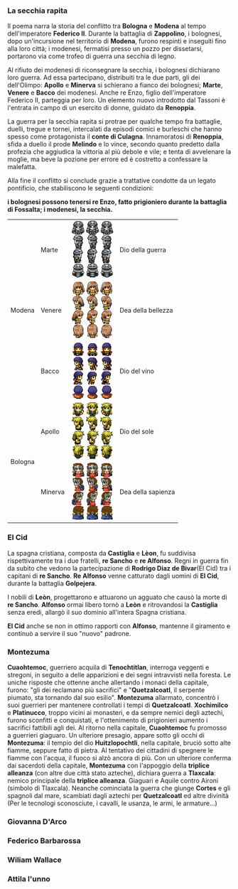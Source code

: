 ### La secchia rapita
Il poema narra la storia del conflitto tra **Bologna** e **Modena** al tempo dell'imperatore **Federico II**. Durante la battaglia di **Zappolino**, i bolognesi, dopo un'incursione nel territorio di **Modena**, furono respinti e inseguiti fino alla loro città; i modenesi, fermatisi presso un pozzo per dissetarsi, portarono via come trofeo di guerra una secchia di legno.

Al rifiuto dei modenesi di riconsegnare la secchia, i bolognesi dichiarano loro guerra. Ad essa partecipano, distribuiti tra le due parti, gli dei dell'Olimpo: **Apollo** e **Minerva** si schierano a fianco dei bolognesi; **Marte**, **Venere** e **Bacco** dei modenesi. Anche re Enzo, figlio dell'imperatore Federico II, parteggia per loro. Un elemento nuovo introdotto dal Tassoni è l'entrata in campo di un esercito di donne, guidato da **Renoppia**.

La guerra per la secchia rapita si protrae per qualche tempo fra battaglie, duelli, tregue e tornei, intercalati da episodi comici e burleschi che hanno spesso come protagonista il **conte di Culagna**. Innamoratosi di **Renoppia**, sfida a duello il prode **Melindo** e lo vince, secondo quanto predetto dalla profezia che aggiudica la vittoria al più debole e vile; e tenta di avvelenare la moglie, ma beve la pozione per errore ed è costretto a confessare la malefatta.

Alla fine il conflitto si conclude grazie a trattative condotte da un legato pontificio, che stabiliscono le seguenti condizioni:

**i bolognesi possono tenersi re Enzo, fatto prigioniero durante la battaglia di Fossalta; i modenesi, la secchia.**

<table>
    <tr>
        <td rowspan="3">Modena</td>
        <td>Marte</td>
        <td><img src="Marte.png" /></td>
        <td> Dio della guerra </td>
    </tr>
    <tr>
        <td>Venere</td>
        <td><img src="Venere.png" /></td>
        <td> Dea della bellezza </td>
    </tr>
    <tr>
        <td>Bacco</td>
        <td><img src="Bacco.png" /></td>
        <td> Dio del vino </td>
    </tr>
    <tr>
        <td rowspan="2">Bologna</td>
        <td>Apollo</td>
        <td><img src="Apollo.png" /></td>
        <td>Dio del sole</td>
    </tr>
    <tr>
        <td>Minerva</td>
        <td><img src="Minerva.png" /></td>
        <td>Dea della sapienza</td>
    </tr>
</table>

### El Cid
La spagna cristiana, composta da **Castiglia** e **Lèon**, fu suddivisa rispettivamente tra i due fratelli, **re Sancho** e **re Alfonso**. Regni in guerra fin da subito che vedono la partecipazione di **Rodrigo Diaz de Bivar**(El Cid) tra i capitani di **re Sancho**. **Re Alfonso** venne catturato dagli uomini di **El Cid**, durante la battaglia **Golpejera**.

I nobili di **Leòn**, progettarono e attuarono un agguato che causò la morte di **re Sancho**. **Alfonso** ormai libero tornò a **Leòn** e ritrovandosi la **Castiglia** senza eredi, allargò il suo dominio all'intera Spagna cristiana.

**El Cid** anche se non in ottimo rapporti con **Alfonso**, mantenne il giramento e continuò a servire il suo "nuovo" padrone.

### Montezuma

**Cuaohtemoc**, guerriero acquila di **Tenochtitlan**, interroga veggenti e stregoni, in seguito a delle apparizioni e dei segni intravvisti nella foresta. Le uniche risposte che ottenne anche allertando i monaci della capitale, furono: "gli dei reclamano più sacrifici" e "**Quetzalcoatl**, il serpente piumato, sta tornando dal suo esilio". **Montezuma** allarmato, concentrò i suoi guerrieri per mantenere controllati i tempi di **Quetzalcoatl**. **Xochimilco** e **Platinucco**, troppo vicini ai monasteri, e da sempre nemici degli aztechi, furono sconfitti e conquistati, e l'ottenimento di prigionieri aumento i sacrifici fattibili agli dei. Al ritorno nella capitale, **Cuaohtemoc** fu promosso a guerrieri giaguaro. Un ulteriore presagio, appare sotto gli occhi di **Montezuma**: il tempio del dio **Huitzlopochtli**, nella capitale, bruciò sotto alte fiamme, seppure fatto di pietra. Al tentativo dei cittadini di spegnere le fiamme con l'acqua, il fuoco si alzò ancora di più. Con un ulteriore conferma dai sacerdoti della capitale, **Montezuma** con l'appoggio della **triplice alleanza** (con altre due città stato azteche), dichiara guerra a **Tlaxcala**: nemico principale della **triplice alleanza**. Giaguari e Aquile contro Aironi (simbolo di Tlaxcala). Neanche cominciata la guerra che giunge **Cortes** e gli spagnoli dal mare, scambiati dagli aztechi per **Quetzalcoatl** ed altre divinità (Per le tecnologi sconosciute, i cavalli, le usanza, le armi, le armature...)

### Giovanna D'Arco
### Federico Barbarossa
### Wiliam Wallace
### Attila l'unno
